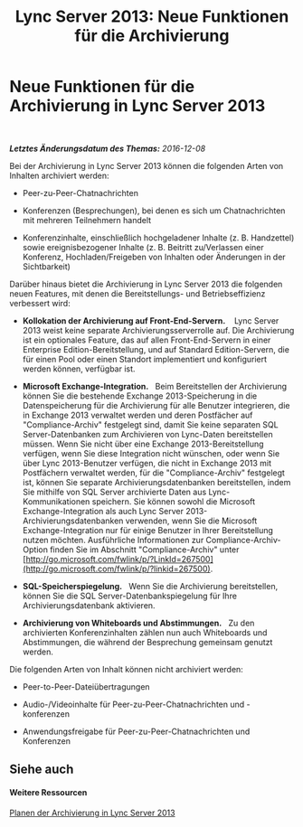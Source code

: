 ﻿---
title: 'Lync Server 2013: Neue Funktionen für die Archivierung'
TOCTitle: Neue Funktionen für die Archivierung
ms:assetid: c002e367-41ad-498d-9d23-8b117ac435b2
ms:mtpsurl: https://technet.microsoft.com/de-de/library/JJ205225(v=OCS.15)
ms:contentKeyID: 49295283
ms.date: 12/10/2016
mtps_version: v=OCS.15
ms.translationtype: HT
---

# Neue Funktionen für die Archivierung in Lync Server 2013

 

_**Letztes Änderungsdatum des Themas:** 2016-12-08_

Bei der Archivierung in Lync Server 2013 können die folgenden Arten von Inhalten archiviert werden:

  - Peer-zu-Peer-Chatnachrichten

  - Konferenzen (Besprechungen), bei denen es sich um Chatnachrichten mit mehreren Teilnehmern handelt

  - Konferenzinhalte, einschließlich hochgeladener Inhalte (z. B. Handzettel) sowie ereignisbezogener Inhalte (z. B. Beitritt zu/Verlassen einer Konferenz, Hochladen/Freigeben von Inhalten oder Änderungen in der Sichtbarkeit)

Darüber hinaus bietet die Archivierung in Lync Server 2013 die folgenden neuen Features, mit denen die Bereitstellungs- und Betriebseffizienz verbessert wird:

  - **Kollokation der Archivierung auf Front-End-Servern.**    Lync Server 2013 weist keine separate Archivierungsserverrolle auf. Die Archivierung ist ein optionales Feature, das auf allen Front-End-Servern in einer Enterprise Edition-Bereitstellung, und auf Standard Edition-Servern, die für einen Pool oder einen Standort implementiert und konfiguriert werden können, verfügbar ist.

  - **Microsoft Exchange-Integration.**   Beim Bereitstellen der Archivierung können Sie die bestehende Exchange 2013-Speicherung in die Datenspeicherung für die Archivierung für alle Benutzer integrieren, die in Exchange 2013 verwaltet werden und deren Postfächer auf "Compliance-Archiv" festgelegt sind, damit Sie keine separaten SQL Server-Datenbanken zum Archivieren von Lync-Daten bereitstellen müssen. Wenn Sie nicht über eine Exchange 2013-Bereitstellung verfügen, wenn Sie diese Integration nicht wünschen, oder wenn Sie über Lync 2013-Benutzer verfügen, die nicht in Exchange 2013 mit Postfächern verwaltet werden, für die "Compliance-Archiv" festgelegt ist, können Sie separate Archivierungsdatenbanken bereitstellen, indem Sie mithilfe von SQL Server archivierte Daten aus Lync-Kommunikationen speichern. Sie können sowohl die Microsoft Exchange-Integration als auch Lync Server 2013-Archivierungsdatenbanken verwenden, wenn Sie die Microsoft Exchange-Integration nur für einige Benutzer in Ihrer Bereitstellung nutzen möchten. Ausführliche Informationen zur Compliance-Archiv-Option finden Sie im Abschnitt "Compliance-Archiv" unter [http://go.microsoft.com/fwlink/p/?LinkId=267500](http://go.microsoft.com/fwlink/p/?linkid=267500).

  - **SQL-Speicherspiegelung.**   Wenn Sie die Archivierung bereitstellen, können Sie die SQL Server-Datenbankspiegelung für Ihre Archivierungsdatenbank aktivieren.

  - **Archivierung von Whiteboards und Abstimmungen.**   Zu den archivierten Konferenzinhalten zählen nun auch Whiteboards und Abstimmungen, die während der Besprechung gemeinsam genutzt werden.

Die folgenden Arten von Inhalt können nicht archiviert werden:

  - Peer-to-Peer-Dateiübertragungen

  - Audio-/Videoinhalte für Peer-zu-Peer-Chatnachrichten und -konferenzen

  - Anwendungsfreigabe für Peer-zu-Peer-Chatnachrichten und Konferenzen

## Siehe auch

#### Weitere Ressourcen

[Planen der Archivierung in Lync Server 2013](lync-server-2013-planning-for-archiving.md)

